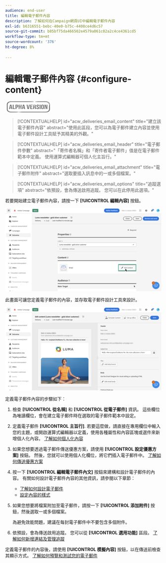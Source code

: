 ```yaml
---
audience: end-user
title: 編輯電子郵件內容
description: 了解如何在Campaign網頁UI中編輯電子郵件內容
exl-id: b6316551-bebc-40e0-b75c-4408ce4d6c57
source-git-commit: b85bf75da466502e4579a061c02a2c4ce4361cd5
workflow-type: tm+mt
source-wordcount: '376'
ht-degree: 8%

---
```


# 編輯電子郵件內容 {#configure-content}

![](../assets/do-not-localize/badge.png)

>[!CONTEXTUALHELP]
>id="acw_deliveries_email_content"
>title="建立該電子郵件內容"
>abstract="使用此區段，您可以為電子郵件建立內容並使用電子郵件設計工具賦予其精美的外觀。"

>[!CONTEXTUALHELP]
>id="acw_deliveries_email_header"
>title="電子郵件參數"
>abstract="「寄件者名稱」和「寄件者電子郵件」值是在電子郵件範本中定義。 使用運算式編輯器可個人化主旨行。"

>[!CONTEXTUALHELP]
>id="acw_deliveries_email_attachment"
>title="電子郵件附件"
>abstract="選取要插入訊息中的一或多個檔案。"

>[!CONTEXTUALHELP]
>id="acw_deliveries_email_options"
>title="追蹤選項"
>abstract="依預設，會為傳送啟用追蹤。 您可以在此停用此選項。"

若要開始建立電子郵件內容，請按一下 **[!UICONTROL 編輯內容]** 按鈕。

![](assets/edit-content.png)

此畫面可讓您定義電子郵件的內容，並存取電子郵件設計工具來設計。

![](assets/content-dashboard.png)

定義電子郵件內容的步驟如下：

1. 檢查 **[!UICONTROL 從名稱]** 和 **[!UICONTROL 從電子郵件]** 資訊。 這些欄位為唯讀欄位，會在建立電子郵件時在選取的電子郵件範本中設定。

1. 定義電子郵件 **[!UICONTROL 主旨行]**. 若要這麼做，請直接在專用欄位中輸入您的主題，或開啟運算式編輯器以定義，使用各種屬性和內容區塊或選件來新增個人化內容。 [了解如何個人化內容](../personalization/personalize.md)

1. 如果您想要透過電子郵件傳送優惠方案，請使用 **[!UICONTROL 設定優惠方案]** 按鈕。 然後，您就可以使用個人化欄位，將它們插入電子郵件中。 [了解如何傳送優惠方案](offers.md)

1. 按一下 **[!UICONTROL 編輯電子郵件內文]** 按鈕來建構和設計電子郵件的內容。 有關如何設計電子郵件內容的其他資訊，請參閱以下章節：

   * [了解如何設計電子郵件](create-email-content.md)
   * [設定內容的樣式](get-started-email-style.md)

1. 如果您想要將檔案附加至電子郵件，請按一下 **[!UICONTROL 添加附件]** 按鈕，然後選取一或多個檔案。

   為避免效能問題，建議在每封電子郵件中不要包含多個附件。

   <!--limitation on size + number of files?-->

1. 依預設，會為傳送啟用追蹤。 您可以從 **[!UICONTROL 選用功能]** 區段。 [了解如何新增連結及管理追蹤](message-tracking.md)

定義電子郵件的內容後，請使用 **[!UICONTROL 模擬內容]** 按鈕，以在傳送前檢查其顯示方式。 [了解如何預覽和測試您的電子郵件](../preview-test/preview-test.md)
